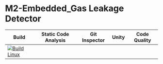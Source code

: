 # M2-Embedded_Gas Leakage Detector
| Build | Static Code Analysis | Git Inspector | Unity | Code Quality  |
|---|---|---|---|---|
| [![Build Linux](https://github.com/manikandan426/M2-Embedded_Gas-Leakage-Detector/actions/workflows/build%20linux.yml/badge.svg)](https://github.com/manikandan426/M2-Embedded_Gas-Leakage-Detector/actions/workflows/build%20linux.yml) |
